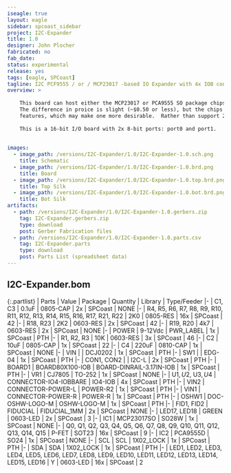 ```yaml
---
iseagle: true
layout: eagle
sidebar: spcoast_sidebar
project: I2C-Expander
title: 1.0
designer: John Plocher
fabricated: no
fab_date: 
status: experimental
release: yes
tags: [eagle, SPCoast]
tagline: I2C PCF9555 / or / MCP23017 -based IO Expander with 4x IOB connections
overview: >
    
    This board can host either the MCP23017 or PCA9555 SO package chips.
    The difference in proice is slight (~$0.50 or less), but the chips have slightly different programming and 
    features, which may make one more desirable.  Rather than support 2x designs, it is easier to have one.
    
    This is a 16-bit I/O board with 2x 8-bit ports: port0 and port1.
    
    
images:
  - image_path: /versions/I2C-Expander/1.0/I2C-Expander-1.0.sch.png
    title: Schematic
  - image_path: /versions/I2C-Expander/1.0/I2C-Expander-1.0.brd.png
    title: Board
  - image_path: /versions/I2C-Expander/1.0/I2C-Expander-1.0.top.brd.png
    title: Top Silk
  - image_path: /versions/I2C-Expander/1.0/I2C-Expander-1.0.bot.brd.png
    title: Bot Silk
artifacts:
  - path: /versions/I2C-Expander/1.0/I2C-Expander-1.0.gerbers.zip
    tag: I2C-Expander.gerbers.zip
    type: download
    post: Gerber Fabrication files
  - path: /versions/I2C-Expander/1.0/I2C-Expander-1.0.parts.csv
    tag: I2C-Expander.parts
    type: download
    post: Parts List (spreadsheet data)
---
```


## I2C-Expander.bom

{:.partlist}
| Parts | Value | Package | Quantity | Library | Type/Feeder
|-
| C1, C3 | 0.1uF | 0805-CAP | 2x | SPCoast | NONE
|-
| R4, R5, R6, R7, R8, R9, R10, R11, R12, R13, R14, R15, R16, R17, R21, R22 | 2K0 | 0805-RES | 16x | SPCoast | 42
|-
| R18, R23 | 2K2 | 0603-RES | 2x | SPCoast | 42
|-
| R19, R20 | 4k7 | 0603-RES | 2x | SPCoast | NONE
|-
| POWER | 9-12Vdc | PWR_LABEL | 1x | SPCoast | PTH
|-
| R1, R2, R3 | 10K | 0603-RES | 3x | SPCoast | 46
|-
| C2 | 10uF | 0805-CAP | 1x | SPCoast | 22
|-
| C4 | 220uF | 0810-CAP | 1x | SPCoast | NONE
|-
| VIN |  | DCJ0202 | 1x | SPCoast | PTH
|-
| SW1 |  | EDG-04 | 1x | SPCoast | PTH
|-
| CON1, CON2 |  | I2C-L | 2x | SPCoast | PTH
|-
| BOARD1 | BOARD80X100-IOB | BOARD-DINRAIL-3.17IN-IOB | 1x | SPCoast | PTH
|-
| VR1 | CJ7805 | TO-252 | 1x | SPCoast | NONE
|-
| U$1, U$2, U$3, U$4 | CONNECTOR-IO4-IOBBARE | IO4-IOB | 4x | SPCoast | PTH
|-
| VIN2 | CONNECTOR-POWER-L | POWER-R2 | 1x | SPCoast | PTH
|-
| VIN1 | CONNECTOR-POWER-R | POWER-R | 1x | SPCoast | PTH
|-
| OSHW1 | DOC-OSHW-LOGO-M | OSHW-LOGO-M | 1x | SPCoast | PTH
|-
| FID1, FID2 | FIDUCIAL | FIDUCIAL_1MM | 2x | SPCoast | NONE
|-
| LED17, LED18 | GREEN | 0603-LED | 2x | SPCoast | 3
|-
| IC1 | MCP23017SO | SO28W | 1x | SPCoast | NONE
|-
| Q0, Q1, Q2, Q3, Q4, Q5, Q6, Q7, Q8, Q9, Q10, Q11, Q12, Q13, Q14, Q15 | P-FET | SOT23 | 16x | SPCoast | 9
|-
| IC2 | PCA9555D | SO24 | 1x | SPCoast | NONE
|-
| SCL | SCL | 1X02_LOCK | 1x | SPCoast | PTH
|-
| SDA | SDA | 1X02_LOCK | 1x | SPCoast | PTH
|-
| LED1, LED2, LED3, LED4, LED5, LED6, LED7, LED8, LED9, LED10, LED11, LED12, LED13, LED14, LED15, LED16 | Y | 0603-LED | 16x | SPCoast | 2
